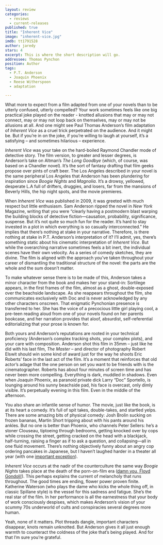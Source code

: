 ```yaml
---
layout: review
categories: 
  - reviews
  - current-releases
published: true
title: "Inherent Vice"
image: "inherent-vice.jpg"
imdb: tt1791528
author: jaredy
stars: 4
excerpt: This is where the short description will go.
addressee: Thomas Pynchon
position: Author
tags: 
  - P.T. Anderson
  - Joaquin Phoenix
  - Reese Witherspoon
  - adaptation

---
```

What more to expect from a film adapted from one of your novels than to be utterly confused, utterly compelled?  Your work sometimes feels like one big practical joke played on the reader - knotted allusions that may or may not connect, may or may not loop back on themselves, may or may not be allusions at all. And one might see Paul Thomas Anderson’s film adaptation of _Inherent Vice_ as a cruel trick perpetrated on the audience. And it might be. But if you’re in on the joke, if you’re willing to laugh at yourself, it’s a satisfying – and sometimes hilarious – experience. 

_Inherent Vice_ was your take on the hard-boiled Raymond Chandler mode of detective story. The film version, to greater and lesser degrees, is Anderson’s take on Altman’s _The Long Goodbye_ (which, of course, was based on a Chandler novel). It’s the sort of fantasy drafting that film geeks propose over pints of craft beer. The Los Angeles described in your novel is the same peripheral Los Angeles that Anderson has been plundering for inspiration since _Boogie Nights_ and _Magnolia_. It’s a drowsy, yellowed, desperate L.A full of drifters, druggies, and losers, far from the mansions of Beverly Hills, the hip night spots, and the movie premieres.

When _Inherent Vice_ was published in 2009, it was greeted with much respect but little enthusiasm. Sam Anderson ripped the novel in _New York_ Magazine, writing that you were “clearly having a postmodern blast warping the building blocks of detective fiction—causation, probability, significance, suspense. But it’s not quite so much fun for the reader. It’s hard to stay invested in a plot in which everything is so casually interconnected.” He implies that there’s nothing at stake in your narrative. Therefore, is there nothing at stake in P.T. Anderson’s interpretation of it? I’ll admit, yes, there’s something static about his cinematic interpretation of _Inherent Vice_. But while the overarching narrative sometimes feels a bit inert, the individual scenes have their own velocity. As a series of comedy sketches, they are divine. The film is aligned with the approach you’ve taken throughout your career of dismantling the traditional structure of the novel: the parts are the whole and the sum doesn’t matter.

To make whatever sense there is to be made of this, Anderson takes a minor character from the book and makes her your stand-in: Sortilege appears, in the first frames of the film, almost as a ghost, double-exposed over the beachside landscape. As she reappears throughout the film, she communicates exclusively with Doc and is never acknowledged by any other characters onscreen. That enigmatic Pynchonian presence is transferred to her. She has the voice of a precocious little girl playing cool, a pre-teen reading aloud from one of your novels found on her parents bookcase, and her narration provides that aloof, absurdist, self-referential editorializing that your prose is known for. 

Both yours and Anderson’s reputations are rooted in your technical proficiency (Anderson’s complex tracking shots, your complex plots), and your care with composition. Anderson shot this film in 35mm – just like he did with his last film, _The Master_ – and director of photography Robert Elswit should win some kind of award just for the way he shoots Eric Roberts’ face in the last act of the film. It’s a moment that reinforces that old actor’s adage that the one person on set you want to be friends with is the cinematographer. Roberts has about four minutes of screen time and has never been more compelling. Everything is dark, muddled in shadows. Even when Joaquin Phoenix, as paranoid private dick Larry “Doc” Sportello, is lounging around his sunny beachside pad, his face is overcast, only dimly visible. It’s perpetually evening in this film. Even in the middle of the afternoon.

You also share an infantile sense of humor. The movie, just like the book, is at its heart a comedy. It’s full of spit takes, double-takes, and startled yelps. There are some amazing bits of physical comedy: Josh Brolin sucking on frozen bananas, Martin Short tripping about with his pants around his ankles. But no one is better than Phoenix, who channels Peter Sellers: he’s a stoner Clouseau, tiptoeing through bedrooms, getting knocked over by cops while crossing the street, getting cracked on the head with a blackjack, half-turning, raising a finger as if to ask a question, and collapsing—all in one fluid movement. There’s nothing objectively funny about an angry cop ordering pancakes in Japanese, but I haven’t laughed harder in a theater all year (with one [important exception](http://www.dearcastandcrew.com/content/2015/1/6/no-the-trip-to-italy-is-the-best-film-of-2014.html)). 

_Inherent Vice_ occurs at the nadir of the counterculture the same way _Boogie Nights_ takes place at the death of the porn-on-film era ([damn you, Floyd Gondoli!](https://www.youtube.com/watch?v=cH0kOWNtLFo)). This perhaps explains the current of melancholy that runs throughout. The good times are ending, flower power proven finite. Katherine Waterson (who plays the dame who kicks the whole thing off, in classic Spillane style) is the vessel for this sadness and fatigue. She’s the real star of the film. In her performance is all the earnestness that your body of work consciously despises, which makes Anderson’s vision of your scummy 70s underworld of cults and conspiracies several degrees more human. 

Yeah, none of it matters. Plot threads dangle, important characters disappear, knots remain unknotted. But Anderson gives it all just enough warmth to counteract the coldness of the joke that’s being played. And for that I’m sure you’re grateful. 